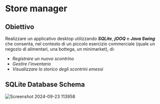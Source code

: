 # Store manager
## Obiettivo
Realizzare un applicativo desktop utilizzando ***SQLite***, ***jOOQ*** e ***Java Swing*** che consenta, nel contesto di un piccolo esercizio commerciale (quale un negozio di alimentari, una bottega, un minimarket), di:
- *Registrare un nuovo scontrino*
- *Gestire l'inventario*
- *Visualizzare lo storico degli scontrini emessi*
## SQLite Database Schema
![Screenshot 2024-09-23 113958](https://github.com/user-attachments/assets/2cca463e-8903-42de-8863-0ccb0eec3918)
